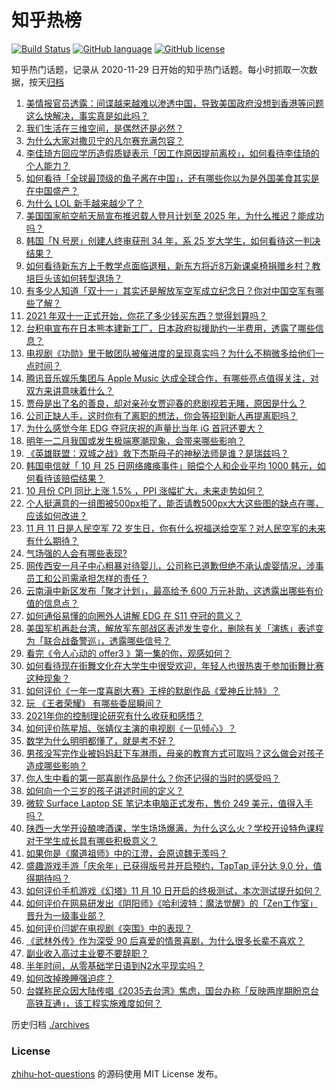 # 知乎热榜
[![Build Status](https://github.com/ToWeLong/zhihu-hot-questions/workflows/CI/badge.svg)](https://github.com/ToWeLong/zhihu-hot-questions/actions)
[![GitHub language](https://img.shields.io/badge/language-golang-orange.svg)](https://golang.org/)
[![GitHub license](https://img.shields.io/github/license/ToWeLong/zhihu-hot-questions)](https://github.com/ToWeLong/zhihu-hot-questions/blob/main/LICENSE)

知乎热门话题，记录从 2020-11-29 日开始的知乎热门话题。每小时抓取一次数据，按天[归档](./archives)

<!-- BEGIN -->

1. [美情报官员透露：间谍越来越难以渗透中国，导致美国政府没想到香港等问题这么快解决，事实真是如此吗？](https://www.zhihu.com/question/498020400)
1. [我们生活在三维空间，是偶然还是必然？](https://www.zhihu.com/question/324086314)
1. [为什么大家对撒贝宁的凡尔赛充满包容？](https://www.zhihu.com/question/469878986)
1. [李佳琦方回应学历造假质疑表示「因工作原因提前离校」，如何看待李佳琦的个人能力？](https://www.zhihu.com/question/497754846)
1. [如何看待「全球最顶级的鱼子酱在中国」，还有哪些你以为是外国美食其实是在中国盛产？](https://www.zhihu.com/question/497763975)
1. [为什么 LOL 新手越来越少了？](https://www.zhihu.com/question/360900500)
1. [美国国家航空航天局宣布推迟载人登月计划至 2025 年，为什么推迟？能成功吗？](https://www.zhihu.com/question/497840369)
1. [韩国「N 号房」创建人终审获刑 34 年，系 25 岁大学生，如何看待这一判决结果？](https://www.zhihu.com/question/498077612)
1. [如何看待新东方上千教学点面临退租，新东方将近8万新课桌椅捐赠乡村？教培巨头该如何转型退场？](https://www.zhihu.com/question/497400548)
1. [有多少人知道「双十一」其实还是解放军空军成立纪念日？你对中国空军有哪些了解？](https://www.zhihu.com/question/493319619)
1. [2021 年双十一正式开始，你花了多少钱买东西？觉得划算吗？](https://www.zhihu.com/question/498021791)
1. [台积电宣布在日本熊本建新工厂，日本政府拟援助约一半费用，透露了哪些信息？](https://www.zhihu.com/question/497868169)
1. [电视剧《功勋》里于敏团队被催进度的呈现真实吗？为什么不稍微多给他们一点时间？](https://www.zhihu.com/question/490178355)
1. [腾讯音乐娱乐集团与 Apple Music 达成全球合作，有哪些亮点值得关注，对双方来讲意味着什么？](https://www.zhihu.com/question/497617237)
1. [贾母是出了名的善良，却对亲孙女贾迎春的悲剧视若无睹，原因是什么？](https://www.zhihu.com/question/495442835)
1. [公司正缺人手，这时你有了离职的想法，你会等招到新人再提离职吗？](https://www.zhihu.com/question/492846235)
1. [为什么感觉今年 EDG 夺冠庆祝的声量比当年 iG 首冠还要大？](https://www.zhihu.com/question/497148092)
1. [明年一二月我国或发生极端寒潮现象，会带来哪些影响？](https://www.zhihu.com/question/497668522)
1. [《英雄联盟：双城之战》救下杰斯母子的神秘法师是谁？是瑞兹吗？](https://www.zhihu.com/question/497486369)
1. [韩国电信就「 10 月 25 日网络瘫痪事件」赔偿个人和企业平均 1000 韩元，如何看待该赔偿结果？](https://www.zhihu.com/question/497895639)
1. [10 月份 CPI 同比上涨 1.5% ，PPI 涨幅扩大，未来走势如何？](https://www.zhihu.com/question/497910713)
1. [个人挺满意的一组图被500px拒了，能否请教500px大大这些图的缺点在哪，应该如何改进？](https://www.zhihu.com/question/494484600)
1. [11 月 11 日是人民空军 72 岁生日，你有什么祝福送给空军？对人民空军的未来有什么期待？](https://www.zhihu.com/question/497725427)
1. [气场强的人会有哪些表现?](https://www.zhihu.com/question/25151940)
1. [网传西安一月子中心粗暴对待婴儿，公司称已道歉但绝不承认虐婴情况，涉事员工和公司需承担怎样的责任？](https://www.zhihu.com/question/497874296)
1. [云南滇中新区发布「聚才计划」，最高给予 600 万元补助，这透露出哪些有价值的信息点？](https://www.zhihu.com/question/497703687)
1. [如何通俗易懂的向圈外人讲解 EDG 在 S11 夺冠的意义？](https://www.zhihu.com/question/497156907)
1. [美国军机再赴台湾，解放军东部战区表述发生变化，删除有关「演练」表述变为「联合战备警巡」，透露哪些信号？](https://www.zhihu.com/question/498093954)
1. [看完《令人心动的 offer3 》第一集的你，观感如何？](https://www.zhihu.com/question/497800721)
1. [如何看待现在街舞文化在大学生中很受欢迎，年轻人也很热衷于参加街舞比赛这种现象？](https://www.zhihu.com/question/497665068)
1. [如何评价《一年一度喜剧大赛》王梓的默剧作品《爱神丘比特》？](https://www.zhihu.com/question/496898550)
1. [玩 《王者荣耀》 有哪些委屈瞬间？](https://www.zhihu.com/question/371425790)
1. [2021年你的控制理论研究有什么收获和感悟？](https://www.zhihu.com/question/497640941)
1. [如何评价陈星旭、张婧仪主演的电视剧《一见倾心》？](https://www.zhihu.com/question/467427612)
1. [数学为什么明明都懂了，就是考不好？](https://www.zhihu.com/question/497048003)
1. [男孩没写完作业被妈妈赶下车淋雨，母亲的教育方式可取吗？这么做会对孩子造成哪些影响？](https://www.zhihu.com/question/497957297)
1. [你人生中看的第一部喜剧作品是什么？你还记得的当时的感受吗？](https://www.zhihu.com/question/494866456)
1. [如何向一个三岁的孩子讲述时间的定义？](https://www.zhihu.com/question/350360706)
1. [微软 Surface Laptop SE 笔记本电脑正式发布，售价 249 美元，值得入手吗？](https://www.zhihu.com/question/497865097)
1. [陕西一大学开设酿啤酒课，学生场场爆满，为什么这么火？学校开设特色课程对于学生成长具有哪些积极意义？](https://www.zhihu.com/question/497859873)
1. [如果你是《魔道祖师》中的江澄，会原谅魏无羡吗？](https://www.zhihu.com/question/492968210)
1. [盛趣游戏手游「庆余年」已获得版号并开启预约，TapTap 评分达 9.0 分，值得期待吗？](https://www.zhihu.com/question/497612264)
1. [如何评价手机游戏《幻塔》11 月 10 日开启的终极测试，本次测试提升如何？](https://www.zhihu.com/question/497865346)
1. [如何评价在网易研发出《阴阳师》《哈利波特：魔法觉醒》的「Zen工作室」晋升为一级事业部？](https://www.zhihu.com/question/497563577)
1. [如何评价闫妮在电视剧《突围》中的表现？](https://www.zhihu.com/question/493643281)
1. [《武林外传》作为深受 90 后喜爱的情景喜剧，为什么很多长辈不喜欢？](https://www.zhihu.com/question/327678400)
1. [副业收入高过主业要不要辞职？](https://www.zhihu.com/question/490453733)
1. [半年时间，从零基础学日语到N2水平现实吗？](https://www.zhihu.com/question/271426309)
1. [如何改掉晚睡强迫症？](https://www.zhihu.com/question/19761485)
1. [台媒称民众因大陆传唱《2035去台湾》焦虑，国台办称「反映两岸期盼京台高铁互通」，该工程实施难度如何？](https://www.zhihu.com/question/497892822)

<!-- END -->

历史归档 [./archives](./archives)


### License
[zhihu-hot-questions](https://github.com/towelong/zhihu-hot-questions) 的源码使用 MIT License 发布。